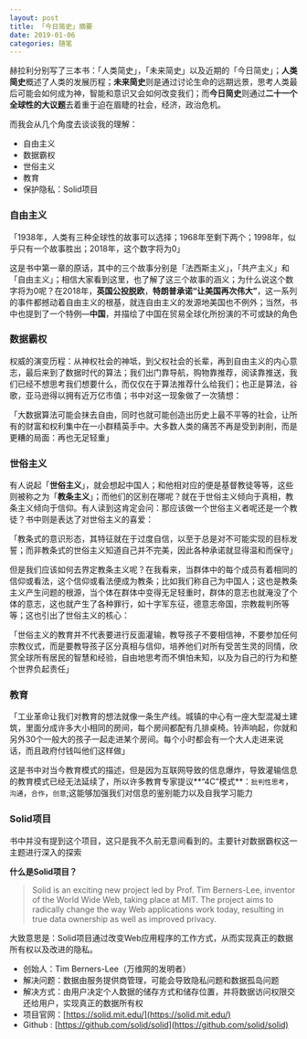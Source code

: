 ```yaml
---
layout: post
title: 「今日简史」摘要
date: 2019-01-06
categories: 随笔
---
```




赫拉利分别写了三本书：「人类简史」，「未来简史」以及近期的「今日简史」；**人类简史**概述了人类的发展历程；**未来简史**则是通过讨论生命的远期远景，思考人类最后可能会如何成为神，智能和意识又会如何改变我们；而**今日简史**则通过**二十一个全球性的大议题**去着重于迫在眉睫的社会，经济，政治危机。

而我会从几个角度去谈谈我的理解：

* 自由主义
* 数据霸权
* 世俗主义
* 教育
* 保护隐私：Solid项目

### 自由主义

「1938年，人类有三种全球性的故事可以选择；1968年至剩下两个；1998年，似乎只有一个故事胜出；2018年，这个数字将为0」

这是书中第一章的原话，其中的三个故事分别是「法西斯主义」，「共产主义」和「自由主义」；相信大家看到这里，也了解了这三个故事的涵义；为什么说这个数字将为0呢？在2018年，**英国公投脱欧**，**特朗普承诺“让美国再次伟大”**，这一系列的事件都撼动着自由主义的根基，就连自由主义的发源地美国也不例外；当然，书中也提到了一个特例—**中国**，并描绘了中国在贸易全球化所扮演的不可或缺的角色



### 数据霸权

权威的演变历程：从神权社会的神坻，到父权社会的长辈，再到自由主义的内心意志，最后来到了数据时代的算法；我们出门靠导航，购物靠推荐，阅读靠推送，我们已经不想思考我们想要什么，而仅仅在于算法推荐什么给我们；也正是算法，谷歌，亚马逊得以拥有近万亿市值；书中对这一现象做了一次猜想：

「大数据算法可能会抹去自由，同时也就可能创造出历史上最不平等的社会，让所有的财富和权利集中在一小群精英手中。大多数人类的痛苦不再是受到剥削，而是更糟的局面：再也无足轻重」



### 世俗主义

有人说起「**世俗主义**」，就会想起中国人；和他相对应的便是基督教徒等等，这些则被称之为「**教条主义**」；而他们的区别在哪呢？就在于世俗主义倾向于真相，教条主义倾向于信仰。有人读到这肯定会问：那应该做一个世俗主义者呢还是一个教徒？书中则是表达了对世俗主义的喜爱：

「教条式的意识形态，其特征就在于过度自信，以至于总是对不可能实现的目标发誓；而非教条式的世俗主义知道自己并不完美，因此各种承诺就显得温和而保守」

但是我们应该如何去界定教条主义呢？在我看来，当群体中的每个成员有着相同的信仰或看法，这个信仰或看法便成为教条；比如我们称自己为中国人；这也是教条主义产生问题的根源，当个体在群体中变得无足轻重时，群体的意志也就淹没了个体的意志，这也就产生了各种罪行，如十字军东征，德意志帝国，宗教裁判所等等；这也引出了世俗主义的核心：

「世俗主义的教育并不代表要进行反面灌输，教导孩子不要相信神，不要参加任何宗教仪式，而是要教导孩子区分真相与信仰，培养他们对所有受苦生灵的同情，欣赏全球所有居民的智慧和经验，自由地思考而不惧怕未知，以及为自己的行为和整个世界负起责任」

### 教育

「工业革命让我们对教育的想法就像一条生产线。城镇的中心有一座大型混凝土建筑，里面分成许多大小相同的房间，每个房间都配有几排桌椅。铃声响起，你就和另外30个一般大的孩子一起走进某个房间。每个小时都会有一个大人走进来说话，而且政府付钱叫他们这样做」

这是书中对当今教育模式的描述，但是因为互联网导致的信息爆炸，导致灌输信息的教育模式已经无法延续了，所以许多教育专家提议**“4C”模式**：`批判性思考`，`沟通`，`合作`，`创意`;这能够加强我们对信息的鉴别能力以及自我学习能力



### Solid项目

书中并没有提到这个项目，这只是我不久前无意间看到的。主要针对数据霸权这一主题进行深入的探索

**什么是Solid项目？**

> Solid is an exciting new project led by Prof. Tim Berners-Lee, inventor of the World Wide Web, taking place at MIT. The project aims to radically change the way Web applications work today, resulting in true data ownership as well as improved privacy.

大致意思是：Solid项目通过改变Web应用程序的工作方式，从而实现真正的数据所有权以及改进的隐私。

* 创始人：Tim Berners-Lee（万维网的发明者）
* 解决问题：数据由服务提供商管理，可能会导致隐私问题和数据孤岛问题
* 解决方式：由用户决定个人数据的储存方式和储存位置，并将数据访问权限交还给用户，实现真正的数据所有权
* 项目官网：[https://solid.mit.edu/](https://solid.mit.edu/)
* Github : [https://github.com/solid/solid](https://github.com/solid/solid)